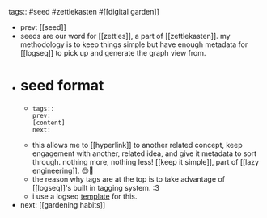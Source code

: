 tags:: #seed #zettlekasten #[[digital garden]]

- prev: [[seed]]
- seeds are our word for [[zettles]], a part of [[zettlekasten]]. my methodology is to keep things simple but have enough metadata for [[logseq]] to pick up and generate the graph view from.
- # seed format
	- ```
	  tags::
	  prev:
	  [content]
	  next:
	  ```
	- this allows me to [[hyperlink]] to another related concept, keep engagement with another, related idea, and give it metadata to sort through. nothing more, nothing less! [[keep it simple]], part of [[lazy engineering]]. 😎🤙
	- the reason why tags are at the top is to take advantage of [[logseq]]'s built in tagging system. :3
	- i use a logseq [template](logseq://graph/garden?block-id=64db7d5e-9da5-432a-aa11-f97ae5d113ec) for this.
- next: [[gardening habits]]